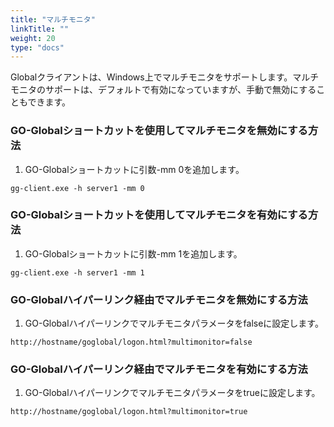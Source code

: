 ```yaml
---
title: "マルチモニタ"
linkTitle: ""
weight: 20
type: "docs"
---
```



Globalクライアントは、Windows上でマルチモニタをサポートします。マルチモニタのサポートは、デフォルトで有効になっていますが、手動で無効にすることもできます。

### GO-Globalショートカットを使用してマルチモニタを無効にする方法

1. GO-Globalショートカットに引数-mm 0を追加します。

```
gg-client.exe -h server1 -mm 0
```

### GO-Globalショートカットを使用してマルチモニタを有効にする方法

1. GO-Globalショートカットに引数-mm 1を追加します。

```
gg-client.exe -h server1 -mm 1
```

### GO-Globalハイパーリンク経由でマルチモニタを無効にする方法

1. GO-Globalハイパーリンクでマルチモニタパラメータをfalseに設定します。

```
http://hostname/goglobal/logon.html?multimonitor=false
```

### GO-Globalハイパーリンク経由でマルチモニタを有効にする方法

1. GO-Globalハイパーリンクでマルチモニタパラメータをtrueに設定します。

```
http://hostname/goglobal/logon.html?multimonitor=true
```